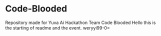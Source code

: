# Code-Blooded
Repository made for Yuva Ai Hackathon Team Code Blooded
Hello this is the starting of readme and the event.
weryyi99-0=
